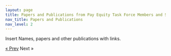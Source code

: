 ```yaml
---
layout: page
title: Papers and Publications from Pay Equity Task Force Members and Staff
nav_title: Papers and Publications
nav_level: 2
---
```


Insert Names, papers and other publications with links.



<!-- Pagination -->
<div class="pagination">
  <a class="pagination-item older" href="09-Open-Data-Sites">&laquo; Prev</a>
  <span class="pagination-item newer">Next &raquo;</a>
</div>

